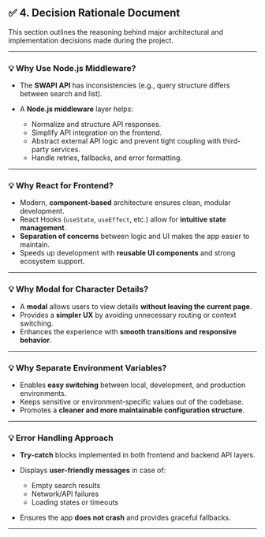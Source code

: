 ## ✅ 4. Decision Rationale Document

This section outlines the reasoning behind major architectural and implementation decisions made during the project.

---

### 💡 Why Use Node.js Middleware?

- The **SWAPI API** has inconsistencies (e.g., query structure differs between search and list).
- A **Node.js middleware** layer helps:

  - Normalize and structure API responses.
  - Simplify API integration on the frontend.
  - Abstract external API logic and prevent tight coupling with third-party services.
  - Handle retries, fallbacks, and error formatting.

---

### 💡 Why React for Frontend?

- Modern, **component-based** architecture ensures clean, modular development.
- React Hooks (`useState`, `useEffect`, etc.) allow for **intuitive state management**.
- **Separation of concerns** between logic and UI makes the app easier to maintain.
- Speeds up development with **reusable UI components** and strong ecosystem support.

---

### 💡 Why Modal for Character Details?

- A **modal** allows users to view details **without leaving the current page**.
- Provides a **simpler UX** by avoiding unnecessary routing or context switching.
- Enhances the experience with **smooth transitions and responsive behavior**.

---

### 💡 Why Separate Environment Variables?

- Enables **easy switching** between local, development, and production environments.
- Keeps sensitive or environment-specific values out of the codebase.
- Promotes a **cleaner and more maintainable configuration structure**.

---

### 💡 Error Handling Approach

- **Try-catch** blocks implemented in both frontend and backend API layers.
- Displays **user-friendly messages** in case of:

  - Empty search results
  - Network/API failures
  - Loading states or timeouts

- Ensures the app **does not crash** and provides graceful fallbacks.

---
